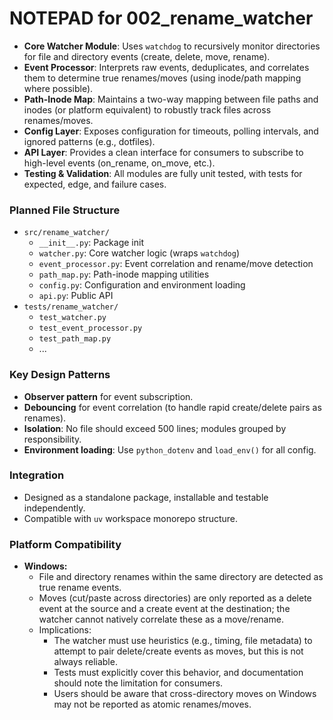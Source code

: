# NOTEPAD for 002_rename_watcher

- **Core Watcher Module**: Uses `watchdog` to recursively monitor directories for file and directory events (create, delete, move, rename).
- **Event Processor**: Interprets raw events, deduplicates, and correlates them to determine true renames/moves (using inode/path mapping where possible).
- **Path-Inode Map**: Maintains a two-way mapping between file paths and inodes (or platform equivalent) to robustly track files across renames/moves.
- **Config Layer**: Exposes configuration for timeouts, polling intervals, and ignored patterns (e.g., dotfiles).
- **API Layer**: Provides a clean interface for consumers to subscribe to high-level events (on_rename, on_move, etc.).
- **Testing & Validation**: All modules are fully unit tested, with tests for expected, edge, and failure cases.

### Planned File Structure

- `src/rename_watcher/`
  - `__init__.py`: Package init
  - `watcher.py`: Core watcher logic (wraps `watchdog`)
  - `event_processor.py`: Event correlation and rename/move detection
  - `path_map.py`: Path-inode mapping utilities
  - `config.py`: Configuration and environment loading
  - `api.py`: Public API
- `tests/rename_watcher/`
  - `test_watcher.py`
  - `test_event_processor.py`
  - `test_path_map.py`
  - ...

### Key Design Patterns
- **Observer pattern** for event subscription.
- **Debouncing** for event correlation (to handle rapid create/delete pairs as renames).
- **Isolation**: No file should exceed 500 lines; modules grouped by responsibility.
- **Environment loading**: Use `python_dotenv` and `load_env()` for all config.

### Integration
- Designed as a standalone package, installable and testable independently.
- Compatible with `uv` workspace monorepo structure.

### Platform Compatibility
- **Windows:**
  - File and directory renames within the same directory are detected as true rename events.
  - Moves (cut/paste across directories) are only reported as a delete event at the source and a create event at the destination; the watcher cannot natively correlate these as a move/rename.
  - Implications:
    - The watcher must use heuristics (e.g., timing, file metadata) to attempt to pair delete/create events as moves, but this is not always reliable.
    - Tests must explicitly cover this behavior, and documentation should note the limitation for consumers.
    - Users should be aware that cross-directory moves on Windows may not be reported as atomic renames/moves.